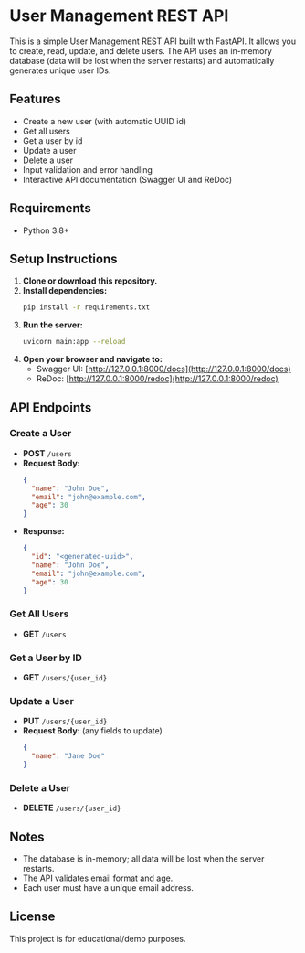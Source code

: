 # User Management REST API

This is a simple User Management REST API built with FastAPI. It allows you to create, read, update, and delete users. The API uses an in-memory database (data will be lost when the server restarts) and automatically generates unique user IDs.

## Features
- Create a new user (with automatic UUID id)
- Get all users
- Get a user by id
- Update a user
- Delete a user
- Input validation and error handling
- Interactive API documentation (Swagger UI and ReDoc)

## Requirements
- Python 3.8+

## Setup Instructions
1. **Clone or download this repository.**
2. **Install dependencies:**
   ```bash
   pip install -r requirements.txt
   ```
3. **Run the server:**
   ```bash
   uvicorn main:app --reload
   ```
4. **Open your browser and navigate to:**
   - Swagger UI: [http://127.0.0.1:8000/docs](http://127.0.0.1:8000/docs)
   - ReDoc: [http://127.0.0.1:8000/redoc](http://127.0.0.1:8000/redoc)

## API Endpoints

### Create a User
- **POST** `/users`
- **Request Body:**
  ```json
  {
    "name": "John Doe",
    "email": "john@example.com",
    "age": 30
  }
  ```
- **Response:**
  ```json
  {
    "id": "<generated-uuid>",
    "name": "John Doe",
    "email": "john@example.com",
    "age": 30
  }
  ```

### Get All Users
- **GET** `/users`

### Get a User by ID
- **GET** `/users/{user_id}`

### Update a User
- **PUT** `/users/{user_id}`
- **Request Body:** (any fields to update)
  ```json
  {
    "name": "Jane Doe"
  }
  ```

### Delete a User
- **DELETE** `/users/{user_id}`

## Notes
- The database is in-memory; all data will be lost when the server restarts.
- The API validates email format and age.
- Each user must have a unique email address.

## License
This project is for educational/demo purposes. 
